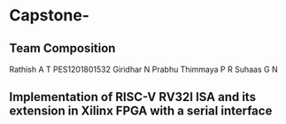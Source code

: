 # Capstone-

## Team Composition
Rathish A T   PES1201801532
Giridhar N Prabhu
Thimmaya P R
Suhaas G N

## Implementation of RISC-V RV32I ISA and its extension in Xilinx FPGA with a serial interface

